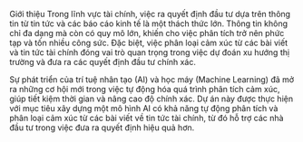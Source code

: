 Giới thiệu
Trong lĩnh vực tài chính, việc ra quyết định đầu tư dựa trên thông tin từ tin tức và các báo cáo kinh tế là một thách thức lớn. Thông tin không chỉ đa dạng mà còn có quy mô lớn, khiến cho việc phân tích trở nên phức tạp và tốn nhiều công sức. Đặc biệt, việc phân loại cảm xúc từ các bài viết và tin tức tài chính đóng vai trò quan trọng trong việc dự đoán xu hướng thị trường và đưa ra các quyết định đầu tư chính xác.

Sự phát triển của trí tuệ nhân tạo (AI) và học máy (Machine Learning) đã mở ra những cơ hội mới trong việc tự động hóa quá trình phân tích cảm xúc, giúp tiết kiệm thời gian và nâng cao độ chính xác. Dự án này được thực hiện với mục tiêu xây dựng một mô hình AI có khả năng tự động phân tích và phân loại cảm xúc từ các bài viết về tin tức tài chính, từ đó hỗ trợ các nhà đầu tư trong việc đưa ra quyết định hiệu quả hơn.
